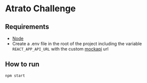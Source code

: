 # Atrato Challenge

## Requirements

- [Node](https://nodejs.org/es/download/)
- Create a .env file in the root of the project including the variable `REACT_APP_API_URL` with the custom [mockapi](https://mockapi.io) url

## How to run

`npm start`

